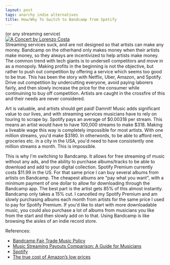 ```yaml
---
layout: post
tags: anarchy indie alternatives
title: How/Why To Switch to Bandcamp from Spotify
---
```

(or any streaming service)  
[![A Concert by Lorenzo Costa](https://upload.wikimedia.org/wikipedia/commons/thumb/6/6b/Concert_by_Lorenzo_Costa.jpg/468px-Concert_by_Lorenzo_Costa.jpg?20071213221601)](https://commons.wikimedia.org/wiki/File:Concert_by_Lorenzo_Costa.jpg)  
Streaming services suck, and are not designed so that artists can make any money. Bandcamp on the otherhand only makes money when their artists make money, so they always are incentivized to help artists make money. The common trend with tech giants is to undersell competitors and move in as a monopoly. Making profits in the beginning is not the objective, but rather to push out competition by offering a service which seems too good to be true. This has been the story with Netflix, Uber, Amazon, and Spotify. Drive out competition by undercutting everyone, avoid paying laborers fairly, and then slowly increase the price for the consumer while continuining to buy off competition. Artists are caught in the crossfire of this and their needs are never considered.

Art is valuable, and artists should get paid! Damnit! Music adds significant value to our lives, and with streaming services musicians have to rely on touring to scrape by. Spotify pays an average of $0.00318 per stream. This means an artist would have to have 100,000 streams to make $318. Making a liveable wage this way is completely impossible for most artists. With one million streams, you'd make $3180. In otherwords, to be able to afford rent, groceries etc. in a city in the USA, you'd need to have consistently one million streams a month. This is impossible. 

This is why I'm switching to Bandcamp. It allows for free streaming of music without any ads, and the ability to purchase albums/tracks to be able to download and add to your digital collection. Spotify Premium currently costs $11.99 in the US. For that same price I can buy several albums from artists on Bandcamp. The cheapest albums are "pay what you want", with a minimum payment of one dollar to allow for downloading through the Bandcamp app. The best part is the artist gets 85% of this almost instantly. Bandcamp only takes a 15% cut. I cancelled my Spotify Premium and am slowly purchasing albums each month from artists for the same price I used to pay for Spotify Premium. If you'd like to start with more downloadable music, you could also purchase a lot of albums from musicians you like from the start and then slowly add on to that. Using Bandcamp is like browsing the aisles of an indie record store. 

References:
- [Bandcamp Fair Trade Music Policy](https://bandcamp.com/fair_trade_music_policy?from=footer)
- [Music Streaming Payouts Comparison: A Guide for Musicians](https://virpp.com/hello/music-streaming-payouts-comparison-a-guide-for-musicians/)
- [Spotify](https://www.spotify.com/us/premium/?%C2%A0)
- [The true cost of Amazon’s low prices](https://www.vox.com/recode/22836368/amazon-antitrust-ftc-marketplace)